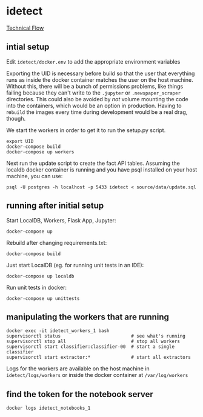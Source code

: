 # idetect

[Technical Flow](./source/python/)

## intial setup

Edit `idetect/docker.env` to add the appropriate environment variables

Exporting the UID is necessary before build so that the user that everything
runs as inside the docker container matches the user on the host machine.
Without this, there will be a bunch of permissions problems, like things
failing because they can't write to the `.jupyter` or `.newspaper_scraper`
directories. This could also be avoided by _not_ volume mounting the code
into the containers, which would be an option in production. Having to
re`build` the images every time during development would be a real drag,
though.

We start the workers in order to get it to run the setup.py script.

```
export UID
docker-compose build
docker-compose up workers
```

Next run the update script to create the fact API tables. Assuming the
localdb docker container is running and you have psql installed on your
host machine, you can use:

```
psql -U postgres -h localhost -p 5433 idetect < source/data/update.sql
```

## running after initial setup

Start LocalDB, Workers, Flask App, Jupyter:
```
docker-compose up
```

Rebuild after changing requirements.txt:
```
docker-compose build
```

Just start LocalDB (eg. for running unit tests in an IDE):
```
docker-compose up localdb
```

Run unit tests in docker:
```
docker-compose up unittests
```

## manipulating the workers that are running

```
docker exec -it idetect_workers_1 bash
supervisorctl status                          # see what's running
supervisorctl stop all                        # stop all workers
supervisorctl start classifier:classifier-00  # start a single classifier
supervisorctl start extractor:*               # start all extractors
```

Logs for the workers are available on the host machine in `idetect/logs/workers` or
inside the docker container at `/var/log/workers`

## find the token for the notebook server

```
docker logs idetect_notebooks_1
```
